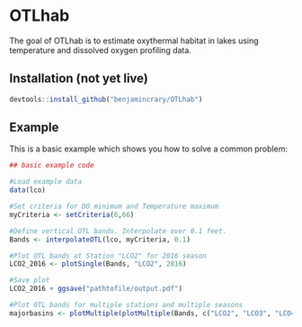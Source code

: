 # OTLhab

The goal of OTLhab is to estimate oxythermal habitat in lakes using temperature and dissolved oxygen profiling data. 

## Installation (not yet live)

``` r
devtools::install_github("benjamincrary/OTLhab")
```

## Example

This is a basic example which shows you how to solve a common problem:

``` r
## basic example code

#Load example data
data(lco)

#Set criteria for DO minimum and Temperature maximum
myCriteria <- setCriteria(6,66)

#Define vertical OTL bands. Interpolate over 0.1 feet. 
Bands <- interpolateOTL(lco, myCriteria, 0.1)

#Plot OTL bands at Station "LCO2" for 2016 season
LCO2_2016 <- plotSingle(Bands, "LCO2", 2016)

#Save plot 
LCO2_2016 + ggsave("pathtofile/output.pdf") 

#Plot OTL bands for multiple stations and multiple seasons
majorbasins <- plotMultiple(plotMultiple(Bands, c("LCO2", "LCO3", "LCO4"), c(2015,2016,2017,2018),myCriteria))


```


